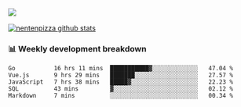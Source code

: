 ### ![](http://img.shields.io/badge/Go-language-blue?style=for-the-badge&logo=appveyor)
[![nentenpizza github stats](https://github-readme-stats.vercel.app/api?username=nentenpizza&count_private=true)](https://github.com/anuraghazra/github-readme-stats)

### 📊 Weekly development breakdown

<!--START_SECTION:waka-->
```text
Go           16 hrs 11 mins  ███████████▓░░░░░░░░░░░░░   47.04 % 
Vue.js       9 hrs 29 mins   ███████░░░░░░░░░░░░░░░░░░   27.57 % 
JavaScript   7 hrs 38 mins   █████▓░░░░░░░░░░░░░░░░░░░   22.23 % 
SQL          43 mins         ▓░░░░░░░░░░░░░░░░░░░░░░░░   02.12 % 
Markdown     7 mins          ░░░░░░░░░░░░░░░░░░░░░░░░░   00.34 % 
```
<!--END_SECTION:waka-->

